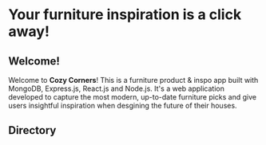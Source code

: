 # Your furniture inspiration is a click away!

## Welcome! ##
Welcome to **Cozy Corners**! This is a furniture product & inspo app built with MongoDB, Express.js, React.js and Node.js. 
It's a web application developed to capture the most modern, up-to-date furniture picks and give users insightful inspiration when
desgining the future of their houses.

## Directory ##
